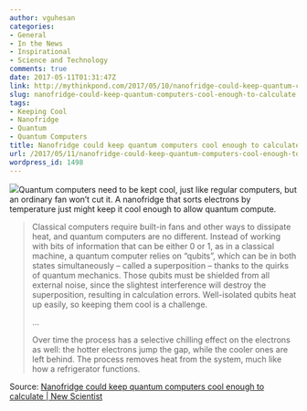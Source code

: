 ```yaml
---
author: vguhesan
categories:
- General
- In the News
- Inspirational
- Science and Technology
comments: true
date: 2017-05-11T01:31:47Z
link: http://mythinkpond.com/2017/05/10/nanofridge-could-keep-quantum-computers-cool-enough-to-calculate/
slug: nanofridge-could-keep-quantum-computers-cool-enough-to-calculate
tags:
- Keeping Cool
- Nanofridge
- Quantum
- Quantum Computers
title: Nanofridge could keep quantum computers cool enough to calculate
url: /2017/05/11/nanofridge-could-keep-quantum-computers-cool-enough-to-calculate/
wordpress_id: 1498
---
```


[![](/img/2017/05/lead_fig2.jpg)](https://www.newscientist.com/article/2130210-nanofridge-could-keep-quantum-computers-cool-enough-to-calculate/)Quantum computers need to be kept cool, just like regular computers, but an ordinary fan won’t cut it. A nanofridge that sorts electrons by temperature just might keep it cool enough to allow quantum compute.


<blockquote>Classical computers require built-in fans and other ways to dissipate heat, and quantum computers are no different. Instead of working with bits of information that can be either 0 or 1, as in a classical machine, a quantum computer relies on “qubits”, which can be in both states simultaneously – called a superposition – thanks to the quirks of quantum mechanics. Those qubits must be shielded from all external noise, since the slightest interference will destroy the superposition, resulting in calculation errors. Well-isolated qubits heat up easily, so keeping them cool is a challenge.

...

Over time the process has a selective chilling effect on the electrons as well: the hotter electrons jump the gap, while the cooler ones are left behind. The process removes heat from the system, much like how a refrigerator functions.</blockquote>


Source: [Nanofridge could keep quantum computers cool enough to calculate | New Scientist](https://www.newscientist.com/article/2130210-nanofridge-could-keep-quantum-computers-cool-enough-to-calculate/)
